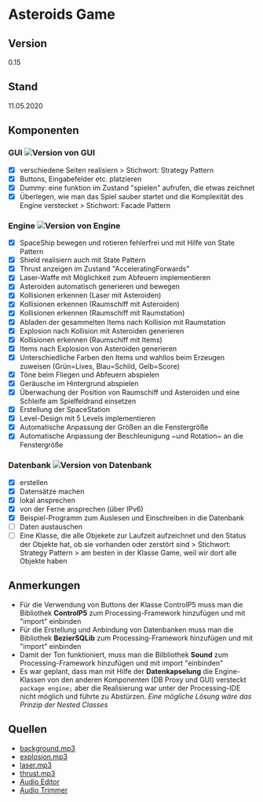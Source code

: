 ﻿# Asteroids Game

## Version
0.15

## Stand
11.05.2020

## Komponenten

### GUI ![Version von GUI](https://img.shields.io/static/v1?label=Version&message=0.4&color=informational)
- [x] verschiedene Seiten realisiern > Stichwort: Strategy Pattern
- [x] Buttons, Eingabefelder etc. platzieren
- [x] Dummy: eine funktion im Zustand "spielen" aufrufen, die etwas zeichnet
- [x] Überlegen, wie man das Spiel sauber startet und die Komplexität des Engine verstecket > Stichwort: Facade Pattern

### Engine ![Version von Engine](https://img.shields.io/static/v1?label=Version&message=2.0&color=informational)
- [x] SpaceShip bewegen und rotieren fehlerfrei und mit Hilfe von State Pattern
- [x] Shield realisiern auch mit State Pattern
- [x] Thrust anzeigen im Zustand "AcceleratingForwards"
- [x] Laser-Waffe mit Möglichkeit zum Abfeuern implementieren
- [x] Asteroiden automatisch generieren und bewegen
- [x] Kollisionen erkennen (Laser mit Asteroiden)
- [x] Kollisionen erkennen (Raumschiff mit Asteroiden)
- [x] Kollisionen erkennen (Raumschiff mit Raumstation)
- [x] Abladen der gesammelten Items nach Kollision mit Raumstation
- [x] Explosion nach Kollision mit Asteroiden generieren
- [x] Kollisionen erkennen (Raumschiff mit Items)
- [x] Items nach Explosion von Asteroiden generieren
- [x] Unterschiedliche Farben den Items und wahllos beim Erzeugen zuweisen (Grün=Lives, Blau=Schild, Gelb=Score)
- [x] Töne beim Fliegen und Abfeuern abspielen
- [x] Geräusche im Hintergrund abspielen
- [x] Überwachung der Position von Raumschiff und Asteroiden und eine Schleife am Spielfeldrand einsetzen
- [x] Erstellung der SpaceStation
- [x] Level-Design mit 5 Levels implementieren
- [x] Automatische Anpassung der Größen an die Fenstergröße
- [x] Automatische Anpassung der Beschleunigung ~und Rotation~ an die Fenstergröße

### Datenbank ![Version von Datenbank](https://img.shields.io/static/v1?label=Version&message=0.6&color=informational)
- [x] erstellen
- [x] Datensätze machen
- [x] lokal ansprechen
- [x] von der Ferne ansprechen (über IPv6)
- [x] Beispiel-Programm zum Auslesen und Einschreiben in die Datenbank
- [ ] Daten austauschen
- [ ] Eine Klasse, die alle Objekete zur Laufzeit aufzeichnet und den Status der Objekte hat, ob sie vorhanden oder zerstört sind > Stichwort: Strategy Pattern > am besten in der Klasse Game, weil wir dort alle Objekte haben

## Anmerkungen
- Für die Verwendung von Buttons der Klasse ControlP5 muss man die Bibliothek **ControlP5** zum Processing-Framework hinzufügen und mit "import" einbinden
- Für die Erstellung und Anbindung von Datenbanken muss man die Bibliothek **BezierSQLib** zum Processing-Framework hinzufügen und mit "import" einbinden
- Damit der Ton funktioniert, muss man die Bilbliothek **Sound** zum Processing-Framework hinzufügen und mit import "einbinden"
- Es war geplant, dass man mit Hilfe der **Datenkapselung** die Engine-Klassen von den anderen Komponenten (DB Proxy und GUI) versteckt `package engine;` aber die Realisierung war unter der Processing-IDE nicht möglich und führte zu Abstürzen. *Eine mögliche Lösung wäre das Prinzip der Nested Classes*

## Quellen
- [background.mp3](http://soundbible.com/2213-Alien-Spaceship-UFO.html)
- [explosion.mp3](http://soundbible.com/1986-Bomb-Exploding.html)
- [laser.mp3](http://soundbible.com/201-Missile-Fire-War.html)
- [thrust.mp3](http://soundbible.com/1498-Rocket.html)
- [Audio Editor](https://twistedwave.com/online)
- [Audio Trimmer](https://audiotrimmer.com/)
